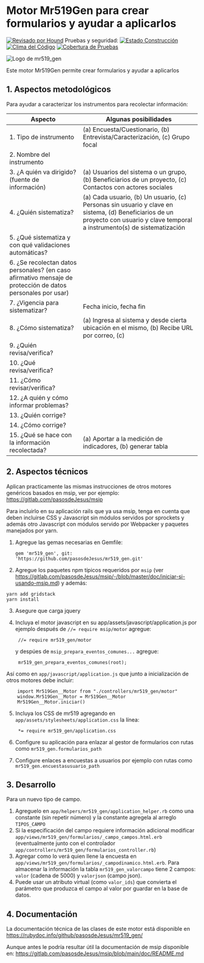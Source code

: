 # Motor Mr519Gen para crear formularios y ayudar a aplicarlos

[![Revisado por Hound](https://img.shields.io/badge/Reviewed_by-Hound-8E64B0.svg)](https://houndci.com) Pruebas y seguridad: [![Estado Construcción](https://gitlab.com/pasosdeJesus/mr519_gen/badges/main/pipeline.svg)](https://gitlab.com/pasosdeJesus/mr519_gen/-/pipelines?page=1&scope=all&ref=main) [![Clima del Código](https://codeclimate.com/github/pasosdeJesus/mr519_gen/badges/gpa.svg)](https://codeclimate.com/github/pasosdeJesus/mr519_gen) [![Cobertura de Pruebas](https://codeclimate.com/github/pasosdeJesus/mr519_gen/badges/coverage.svg)](https://codeclimate.com/github/pasosdeJesus/mr519_gen)

![Logo de mr519_gen](https://raw.githubusercontent.com/pasosdeJesus/mr519_gen/master/test/dummy/app/assets/images/logo.jpg)

Este motor Mr519Gen permite crear formularios y ayudar a aplicarlos

## 1. Aspectos metodológicos

Para ayudar a caracterizar los instrumentos para recolectar información:

| Aspecto | Algunas posibilidades |
|---------|-----------------------|
| 1. Tipo de instrumento | (a) Encuesta/Cuestionario, (b) Entrevista/Caracterización, (c) Grupo focal |
| 2. Nombre del instrumento | |
| 3. ¿A quién va dirigido? (fuente de información) | (a) Usuarios del sistema o un grupo, (b) Beneficiarios de un proyecto, (c) Contactos con actores sociales |
| 4. ¿Quién sistematiza? | (a) Cada usuario, (b) Un usuario, (c) Personas sin usuario y clave en sistema, (d) Beneficiarios de un proyecto con usuario y clave temporal a instrumento(s) de sistematización |
| 5. ¿Qué sistematiza y con qué validaciones automáticas? | |
| 6. ¿Se recolectan datos personales? (en caso afirmativo mensaje de protección de datos personales por usar) | |
| 7. ¿Vigencia para sistematizar? | Fecha inicio, fecha fin |
| 8. ¿Cómo sistematiza? | (a) Ingresa al sistema y desde cierta ubicación en el mismo, (b) Recibe URL por correo, (c) |
| 9. ¿Quién revisa/verifica? | |
| 10. ¿Qué revisa/verifica? | |
| 11. ¿Cómo revisar/verifica? | |
| 12. ¿A quién y cómo informar problemas? | |
| 13. ¿Quién corrige? | |
| 14. ¿Cómo corrige? | |
| 15. ¿Qué se hace con la información recolectada? | (a) Aportar a la medición de indicadores, (b) generar tabla |


## 2. Aspectos técnicos

Aplican practicamente las mismas instrucciones de otros motores genéricos
basados en msip, ver por ejemplo:
<https://gitlab.com/pasosdeJesus/msip>

Para incluirlo en su aplicación rails que ya usa msip, tenga en cuenta que 
deben incluirse CSS y Javascript sin módulos servidos por sprockets 
y además otro Javascript con módulos servido por Webpacker y 
paquetes manejados por yarn.

1. Agregue las gemas necesarias en Gemfile:

       gem 'mr519_gen', git: 'https://github.com/pasosdeJesus/mr519_gen.git'

2. Agregue los paquetes npm típicos requeridos por `msip` (ver 
    <https://gitlab.com/pasosdeJesus/msip/-/blob/master/doc/iniciar-si-usando-msip.md>) y además:
```
yarn add gridstack
yarn install
```
3. Asegure que carga jquery

4. Incluya el motor javascript en su app/assets/javascript/application.js
   por ejemplo después de ```//= require msip/motor``` agregue:

        //= require mr519_gen/motor

    y despúes de ```msip_prepara_eventos_comunes...``` agregue:

        mr519_gen_prepara_eventos_comunes(root);

  Así como en ```app/javascript/application.js``` que junto a 
  inicialización de otros motores debe incluir:

        import Mr519Gen__Motor from "./controllers/mr519_gen/motor"
        window.Mr519Gen__Motor = Mr519Gen__Motor
        Mr519Gen__Motor.iniciar()

5. Incluya los CSS de mr519 agregando en 
   `app/assets/stylesheets/application.css` la línea:

        *= require mr519_gen/application.css

6. Configure su aplicación para enlazar al gestor de formularios 
   con rutas como `mr519_gen.formularios_path` 
7. Configure enlaces a encuestas a usuarios por ejemplo con rutas como
   `mr519_gen.encuestasusuario_path`

## 3. Desarrollo

Para un nuevo tipo de campo.

1. Agreguelo en `app/helpers/mr519_gen/application_helper.rb` como una 
   constante (sin repetir número) y la constante agregela al arreglo
   `TIPOS_CAMPO`
2. Si la especificación del campo requiere información adicional modificar
   `app/views/mr519_gen/formularios/_campo_campos.html.erb` (eventualmente 
   junto con el controlador 
   `app/controllers/mr519_gen/formularios_controller.rb`)
3. Agregar como lo verá quien llene la encuesta en 
   `app/views/mr519_gen/formularios/_campodinamico.html.erb`. 
   Para almacenar la información la tabla `mr519_gen_valorcampo` tiene 
   2 campos: `valor` (cadena de 5000) y `valorjson` (campo json).  
4. Puede usar un atributo virtual (como `valor_ids`) que convierta el 
   parámetro que produzca el campo al valor por guardar en la base de datos.

## 4. Documentación

La documentación técnica de las clases de este motor está disponible en
  <https://rubydoc.info/github/pasosdeJesus/mr519_gen/>

Aunque antes le podría resultar útil la documentación de msip disponible en:
<https://gitlab.com/pasosdeJesus/msip/blob/main/doc/README.md>

